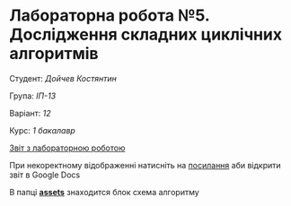 # Лабораторна робота №5. Дослідження складних циклічних алгоритмів

Студент: *Дойчев Костянтин*

Група: *ІП-13*

Варіант: *12*

Курс: *1 бакалавр*

[Звіт з лабораторною роботою ](./ads-lab-5.pdf)

При некоректному відображенні натисніть на [посилання](https://docs.google.com/document/d/12k3xpPYlDRCBtYe6dCFBaZJSN3IE0Dg5E66sm8JwO-E/edit?usp=sharing) аби відкрити звіт в Google Docs

 В папці **[assets](./assets/diagram.png)** знаходится блок схема алгоритму